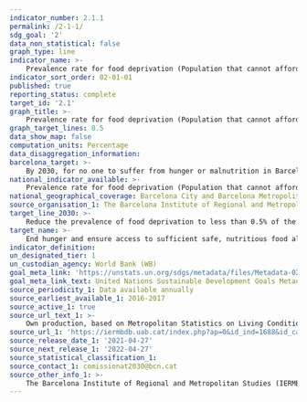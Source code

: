 ```yaml
---
indicator_number: 2.1.1
permalink: /2-1-1/
sdg_goal: '2'
data_non_statistical: false
graph_type: line
indicator_name: >-
    Prevalence rate for food deprivation (Population that cannot afford a meal containing animal protein once every two days or the nutritional equivalent in vegetable protein)
indicator_sort_order: 02-01-01
published: true
reporting_status: complete
target_id: '2.1'
graph_title: >-
    Prevalence rate for food deprivation (Population that cannot afford a meal containing animal protein once every two days or the nutritional equivalent in vegetable protein)
graph_target_lines: 0.5
data_show_map: false
computation_units: Percentage
data_disaggregation_information:
barcelona_target: >-
    By 2030, for no one to suffer from hunger or malnutrition in Barcelona
national_indicator_available: >-
    Prevalence rate for food deprivation (Population that cannot afford a meal containing animal protein once every two days or the nutritional equivalent in vegetable protein)
national_geographical_coverage: Barcelona City and Barcelona Metropolitan Area 
source_organisation_1: The Barcelona Institute of Regional and Metropolitan Studies (IERMB)
target_line_2030: >-
    Reduce the prevalence of food deprivation to less than 0.5% of the population
target_name: >-
    End hunger and ensure access to sufficient safe, nutritious food all year round for everyone, especially people who are poor and in vulnerable situations, including infants
indicator_definition:
un_designated_tier: 1
un_custodian_agency: World Bank (WB)
goal_meta_link: 'https://unstats.un.org/sdgs/metadata/files/Metadata-02-01-01.pdf'
goal_meta_link_text: United Nations Sustainable Development Goals Metadata (pdf 894kB)
source_periodicity_1: Data available annually
source_earliest_available_1: 2016-2017
source_active_1: true
source_url_text_1: >-
    Own production, based on Metropolitan Statistics on Living Conditions 
source_url_1: 'https://iermbdb.uab.cat/index.php?ap=0&id_ind=1688&id_cat=244'
source_release_date_1: '2021-04-27'
source_next_release_1: '2022-04-27'
source_statistical_classification_1: 
source_contact_1: comissionat2030@bcn.cat
source_other_info_1: >-
    The Barcelona Institute of Regional and Metropolitan Studies (IERMB)
---
```

